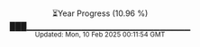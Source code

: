 <p align="center">
⏳Year Progress (10.96 %)<br>
███▁▁▁▁▁▁▁▁▁▁▁▁▁▁▁▁▁▁▁▁▁▁▁▁▁▁▁ <br>
<sub>Updated: Mon, 10 Feb 2025 00:11:54 GMT</sub>
</p>

